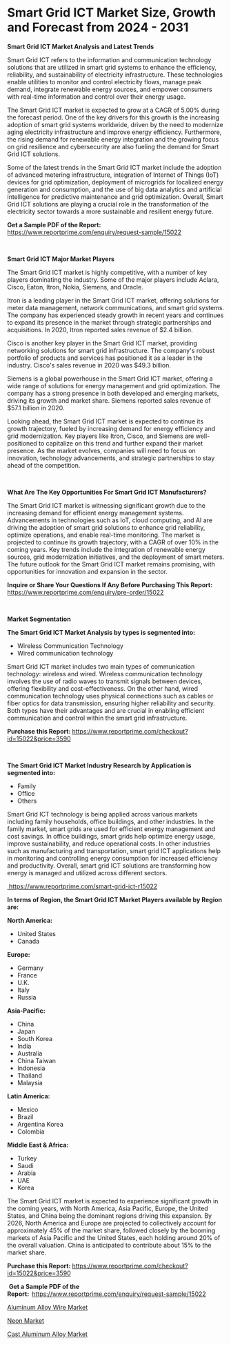 <p><h1>Smart Grid ICT Market Size, Growth and Forecast from 2024 - 2031</h1></p><p><strong>Smart Grid ICT Market Analysis and Latest Trends</strong></p>
<p><p>Smart Grid ICT refers to the information and communication technology solutions that are utilized in smart grid systems to enhance the efficiency, reliability, and sustainability of electricity infrastructure. These technologies enable utilities to monitor and control electricity flows, manage peak demand, integrate renewable energy sources, and empower consumers with real-time information and control over their energy usage.</p><p>The Smart Grid ICT market is expected to grow at a CAGR of 5.00% during the forecast period. One of the key drivers for this growth is the increasing adoption of smart grid systems worldwide, driven by the need to modernize aging electricity infrastructure and improve energy efficiency. Furthermore, the rising demand for renewable energy integration and the growing focus on grid resilience and cybersecurity are also fueling the demand for Smart Grid ICT solutions.</p><p>Some of the latest trends in the Smart Grid ICT market include the adoption of advanced metering infrastructure, integration of Internet of Things (IoT) devices for grid optimization, deployment of microgrids for localized energy generation and consumption, and the use of big data analytics and artificial intelligence for predictive maintenance and grid optimization. Overall, Smart Grid ICT solutions are playing a crucial role in the transformation of the electricity sector towards a more sustainable and resilient energy future.</p></p>
<p><strong>Get a Sample PDF of the Report:&nbsp;</strong> <a href="https://www.reportprime.com/enquiry/request-sample/15022">https://www.reportprime.com/enquiry/request-sample/15022</a></p>
<p>&nbsp;</p>
<p><strong>Smart Grid ICT Major Market Players</strong></p>
<p><p>The Smart Grid ICT market is highly competitive, with a number of key players dominating the industry. Some of the major players include Aclara, Cisco, Eaton, Itron, Nokia, Siemens, and Oracle.</p><p>Itron is a leading player in the Smart Grid ICT market, offering solutions for meter data management, network communications, and smart grid systems. The company has experienced steady growth in recent years and continues to expand its presence in the market through strategic partnerships and acquisitions. In 2020, Itron reported sales revenue of $2.4 billion.</p><p>Cisco is another key player in the Smart Grid ICT market, providing networking solutions for smart grid infrastructure. The company's robust portfolio of products and services has positioned it as a leader in the industry. Cisco's sales revenue in 2020 was $49.3 billion.</p><p>Siemens is a global powerhouse in the Smart Grid ICT market, offering a wide range of solutions for energy management and grid optimization. The company has a strong presence in both developed and emerging markets, driving its growth and market share. Siemens reported sales revenue of $57.1 billion in 2020.</p><p>Looking ahead, the Smart Grid ICT market is expected to continue its growth trajectory, fueled by increasing demand for energy efficiency and grid modernization. Key players like Itron, Cisco, and Siemens are well-positioned to capitalize on this trend and further expand their market presence. As the market evolves, companies will need to focus on innovation, technology advancements, and strategic partnerships to stay ahead of the competition.</p></p>
<p>&nbsp;</p>
<p><strong>What Are The Key Opportunities For Smart Grid ICT Manufacturers?</strong></p>
<p><p>The Smart Grid ICT market is witnessing significant growth due to the increasing demand for efficient energy management systems. Advancements in technologies such as IoT, cloud computing, and AI are driving the adoption of smart grid solutions to enhance grid reliability, optimize operations, and enable real-time monitoring. The market is projected to continue its growth trajectory, with a CAGR of over 10% in the coming years. Key trends include the integration of renewable energy sources, grid modernization initiatives, and the deployment of smart meters. The future outlook for the Smart Grid ICT market remains promising, with opportunities for innovation and expansion in the sector.</p></p>
<p><strong>Inquire or Share Your Questions If Any Before Purchasing This Report:</strong> <a href="https://www.reportprime.com/enquiry/pre-order/15022">https://www.reportprime.com/enquiry/pre-order/15022</a></p>
<p>&nbsp;</p>
<p><strong>Market Segmentation</strong></p>
<p><strong>The Smart Grid ICT Market Analysis by types is segmented into:</strong></p>
<p><ul><li>Wireless Communication Technology</li><li>Wired communication technology</li></ul></p>
<p><p>Smart Grid ICT market includes two main types of communication technology: wireless and wired. Wireless communication technology involves the use of radio waves to transmit signals between devices, offering flexibility and cost-effectiveness. On the other hand, wired communication technology uses physical connections such as cables or fiber optics for data transmission, ensuring higher reliability and security. Both types have their advantages and are crucial in enabling efficient communication and control within the smart grid infrastructure.</p></p>
<p><strong>Purchase this Report:&nbsp;</strong><a href="https://www.reportprime.com/checkout?id=15022&price=3590">https://www.reportprime.com/checkout?id=15022&price=3590</a></p>
<p>&nbsp;</p>
<p><strong>The Smart Grid ICT Market Industry Research by Application is segmented into:</strong></p>
<p><ul><li>Family</li><li>Office</li><li>Others</li></ul></p>
<p><p>Smart Grid ICT technology is being applied across various markets including family households, office buildings, and other industries. In the family market, smart grids are used for efficient energy management and cost savings. In office buildings, smart grids help optimize energy usage, improve sustainability, and reduce operational costs. In other industries such as manufacturing and transportation, smart grid ICT applications help in monitoring and controlling energy consumption for increased efficiency and productivity. Overall, smart grid ICT solutions are transforming how energy is managed and utilized across different sectors.</p></p>
<p><a href="https://www.reportprime.com/smart-grid-ict-r15022">&nbsp;https://www.reportprime.com/smart-grid-ict-r15022</a></p>
<p><strong>In terms of Region, the Smart Grid ICT Market Players available by Region are:</strong></p>
<p>
    <p> <strong> North America: </strong>
        <ul>
            <li>United States</li>
            <li>Canada</li>
        </ul>
        </p> 
    <p> <strong> Europe: </strong>
        <ul>
            <li>Germany</li>
            <li>France</li>
            <li>U.K.</li>
            <li>Italy</li>
            <li>Russia</li>
        </ul>
        </p> 
    <p> <strong> Asia-Pacific: </strong>
        <ul>
            <li>China</li>
            <li>Japan</li>
            <li>South Korea</li>
            <li>India</li>
            <li>Australia</li>
            <li>China Taiwan</li>
            <li>Indonesia</li>
            <li>Thailand</li>
            <li>Malaysia</li>
        </ul>
        </p> 
    <p> <strong> Latin America: </strong>
        <ul>
            <li>Mexico</li>
            <li>Brazil</li>
            <li>Argentina Korea</li>
            <li>Colombia</li>
        </ul>
        </p> 
    <p> <strong> Middle East & Africa: </strong>
        <ul>
            <li>Turkey</li>
            <li>Saudi</li>
            <li>Arabia</li>
            <li>UAE</li>
            <li>Korea</li>
        </ul>
    </p>
    </p>
<p><p>The Smart Grid ICT market is expected to experience significant growth in the coming years, with North America, Asia Pacific, Europe, the United States, and China being the dominant regions driving this expansion. By 2026, North America and Europe are projected to collectively account for approximately 45% of the market share, followed closely by the booming markets of Asia Pacific and the United States, each holding around 20% of the overall valuation. China is anticipated to contribute about 15% to the market share.</p></p>
<p><strong>Purchase this Report: </strong><a href="https://www.reportprime.com/checkout?id=15022&price=3590">https://www.reportprime.com/checkout?id=15022&price=3590</a></p>
<p>&nbsp;<strong>Get a Sample PDF of the Report:&nbsp;&nbsp;</strong><a href="https://www.reportprime.com/enquiry/request-sample/15022">https://www.reportprime.com/enquiry/request-sample/15022</a></p>
<p><strong></strong></p>
<p><p><a href="https://www.linkedin.com/pulse/aluminum-alloy-wire-market-research-report-forecasted-period-hseze?trackingId=1Rx95H2f43l7JQWnazebHg%3D%3D">Aluminum Alloy Wire Market</a></p><p><a href="https://www.linkedin.com/pulse/neon-market-analysis-size-global-industry-overview-segmentation-6c6fc?trackingId=1aQxefBD2Dr1eQVcQPq0Og%3D%3D">Neon Market</a></p><p><a href="https://www.linkedin.com/pulse/cast-aluminum-alloy-market-provides-detailed-segmentation-zf2qe?trackingId=dpMsaFKSWBPGTbUJf2q35A%3D%3D">Cast Aluminum Alloy Market</a></p></p>